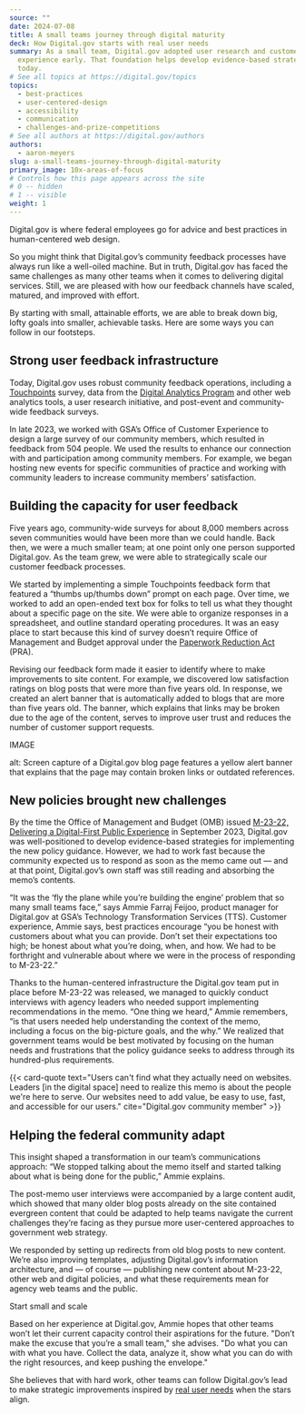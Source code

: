 ```yaml
---
source: ""
date: 2024-07-08
title: A small teams journey through digital maturity
deck: How Digital.gov starts with real user needs
summary: As a small team, Digital.gov adopted user research and customer
  experience early. That foundation helps develop evidence-based strategies for
  today.
# See all topics at https://digital.gov/topics
topics:
  - best-practices
  - user-centered-design
  - accessibility
  - communication
  - challenges-and-prize-competitions
# See all authors at https://digital.gov/authors
authors:
  - aaron-meyers
slug: a-small-teams-journey-through-digital-maturity
primary_image: 10x-areas-of-focus
# Controls how this page appears across the site
# 0 -- hidden
# 1 -- visible
weight: 1
---
```

Digital.gov is where federal employees go for advice and best practices in human-centered web design.

So you might think that Digital.gov’s community feedback processes have always run like a well-oiled machine. But in truth, Digital.gov has faced the same challenges as many other teams when it comes to delivering digital services. Still, we are pleased with how our feedback channels have scaled, matured, and improved with effort.

By starting with small, attainable efforts, we are able to break down big, lofty goals into smaller, achievable tasks. Here are some ways you can follow in our footsteps.

## Strong user feedback infrastructure

Today, Digital.gov uses robust community feedback operations, including a [Touchpoints](https://touchpoints.digital.gov/) survey, data from the [Digital Analytics Program](https://digital.gov/guides/dap/) and other web analytics tools, a user research initiative, and post-event and community-wide feedback surveys.

In late 2023, we worked with GSA’s Office of Customer Experience to design a large survey of our community members, which resulted in feedback from 504 people. We used the results to enhance our connection with and participation among community members. For example, we began hosting new events for specific communities of practice and working with community leaders to increase community members’ satisfaction.

## Building the capacity for user feedback

Five years ago, community-wide surveys for about 8,000 members across seven communities would have been more than we could handle. Back then, we were a much smaller team; at one point only one person supported Digital.gov. As the team grew, we were able to strategically scale our customer feedback processes.

We started by implementing a simple Touchpoints feedback form that featured a “thumbs up/thumbs down” prompt on each page. Over time, we worked to add an open-ended text box for folks to tell us what they thought about a specific page on the site. We were able to organize responses in a spreadsheet, and outline standard operating procedures. It was an easy place to start because this kind of survey doesn’t require Office of Management and Budget approval under the [Paperwork Reduction Act](https://pra.digital.gov/) (PRA).

Revising our feedback form made it easier to identify where to make improvements to site content. For example, we discovered low satisfaction ratings on blog posts that were more than five years old. In response, we created an alert banner that is automatically added to blogs that are more than five years old. The banner, which explains that links may be broken due to the age of the content, serves to improve user trust and reduces the number of customer support requests.

IMAGE

alt: Screen capture of a Digital.gov blog page features a yellow alert banner that explains that the page may contain broken links or outdated references.

## New policies brought new challenges

By the time the Office of Management and Budget (OMB) issued [M-23-22, Delivering a Digital-First Public Experience](https://digital.gov/resources/delivering-digital-first-public-experience/) in September 2023, Digital.gov was well-positioned to develop evidence-based strategies for implementing the new policy guidance. However, we had to work fast because the community expected us to respond  as soon as the memo came out — and at that point, Digital.gov’s own staff was still reading and absorbing the memo’s contents.

“It was the ‘fly the plane while you’re building the engine’ problem that so many small teams face,” says Ammie Farraj Feijoo, product manager for Digital.gov at GSA’s Technology Transformation Services (TTS). Customer experience, Ammie says, best practices encourage “you be honest with customers about what you can provide. Don’t set their expectations too high; be honest about what you’re doing, when, and how. We had to be forthright and vulnerable about where we were in the process of responding to M-23-22.”

Thanks to the human-centered infrastructure the Digital.gov team put in place before M-23-22 was released, we managed to quickly conduct interviews with agency leaders who needed support implementing recommendations in the memo. “One thing we heard,” Ammie remembers, “is that users needed help understanding the context of the memo, including a focus on the big-picture goals, and the why.” We realized that government teams would be best motivated by focusing on the human needs and frustrations that the policy guidance seeks to address through its hundred-plus requirements.

{{< card-quote text="Users can't find what they actually need on websites. Leaders \[in the digital space] need to realize this memo is about the people we're here to serve. Our websites need to add value, be easy to use, fast, and accessible for our users." cite="Digital.gov community member" >}}

## Helping the federal community adapt

This insight shaped a transformation in our team’s communications approach: “We stopped talking about the memo itself and started talking about what is being done for the public,” Ammie explains.

The post-memo user interviews were accompanied by a large content audit, which showed that many older blog posts already on the site contained evergreen content that could be adapted to help teams navigate the current challenges they’re facing as they pursue more user-centered approaches to government web strategy.

We responded by setting up redirects from old blog posts to new content. We’re also improving templates, adjusting Digital.gov’s information architecture, and — of course — publishing new content about M-23-22, other web and digital policies, and what these requirements mean for agency web teams and the public.

Start small and scale

Based on her experience at Digital.gov, Ammie hopes that other teams won’t let their current capacity control their aspirations for the future. "Don’t make the excuse that you’re a small team," she advises. "Do what you can with what you have. Collect the data, analyze it, show what you can do with the right resources, and keep pushing the envelope."

She believes that with hard work, other teams can follow Digital.gov’s lead to make strategic improvements inspired by [real user needs](https://designsystem.digital.gov/design-principles/#start-with-real-user-needs) when the stars align.
